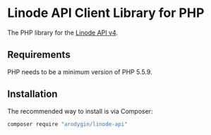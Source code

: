 # Linode API Client Library for PHP

The PHP library for the [Linode API v4](https://developers.linode.com).

## Requirements

PHP needs to be a minimum version of PHP 5.5.9.

## Installation

The recommended way to install is via Composer:

```bash
composer require "arodygin/linode-api"
```
